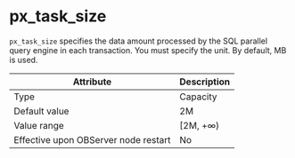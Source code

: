 px_task_size
=================================

`px_task_size` specifies the data amount processed by the SQL parallel query engine in each transaction. You must specify the unit. By default, MB is used.


| **Attribute** | **Description** |
|------------------|-----------|
| Type | Capacity |
| Default value | 2M |
| Value range | \[2M, +∞) |
| Effective upon OBServer node restart | No |



